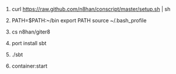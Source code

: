 1. curl https://raw.github.com/n8han/conscript/master/setup.sh | sh

2. PATH=$PATH:~/bin
   export PATH
   source ~/.bash_profile
3. cs n8han/giter8

4. port install sbt

5. ./sbt

6. container:start

